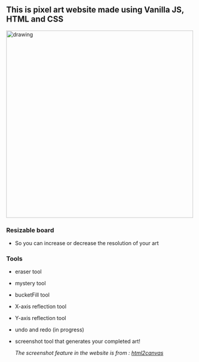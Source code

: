 ## This is pixel art website made using Vanilla JS, HTML and CSS

<img src="https://i.imgur.com/RRsszTe.png" alt="drawing" width="500"/>

### Resizable board

- So you can increase or decrease the resolution of your art

### Tools

- eraser tool
- mystery tool
- bucketFill tool
- X-axis reflection tool
- Y-axis reflection tool
- undo and redo (in progress)
- screenshot tool that generates your completed art!

  _The screenshot feature in the website is from : [html2canvas](https://html2canvas.hertzen.com)_
